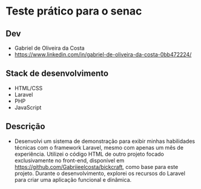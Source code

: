# Teste prático para o senac
## Dev
- Gabriel de Oliveira da Costa
- https://www.linkedin.com/in/gabriel-de-oliveira-da-costa-0bb472224/
## Stack de desenvolvimento
- HTML/CSS
- Laravel
- PHP
- JavaScript
## Descrição
- Desenvolvi um sistema de demonstração para exibir minhas habilidades técnicas com o framework Laravel, mesmo com apenas um mês de experiência. Utilizei o código HTML de outro projeto focado exclusivamente no front-end, disponível em https://github.com/Gabriieelcosta/bickcraft, como base para este projeto. Durante o desenvolvimento, explorei os recursos do Laravel para criar uma aplicação funcional e dinâmica. 
